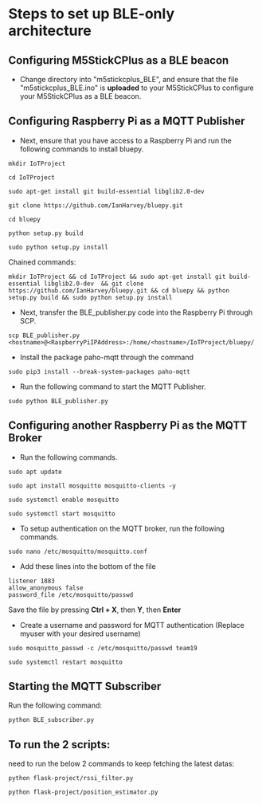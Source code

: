 # Steps to set up BLE-only architecture
## Configuring M5StickCPlus as a BLE beacon
- Change directory into "m5stickcplus_BLE", and ensure that the file "m5stickcplus_BLE.ino" is **uploaded** to your M5StickCPlus to configure your M5StickCPlus as a BLE beacon.
## Configuring Raspberry Pi as a MQTT Publisher
- Next, ensure that you have access to a Raspberry Pi and run the following commands to install bluepy.

```
mkdir IoTProject
```
```
cd IoTProject
```
```
sudo apt-get install git build-essential libglib2.0-dev 
```
```
git clone https://github.com/IanHarvey/bluepy.git
```
```
cd bluepy
```
```
python setup.py build
```
```
sudo python setup.py install
```

Chained commands:
```
mkdir IoTProject && cd IoTProject && sudo apt-get install git build-essential libglib2.0-dev  && git clone https://github.com/IanHarvey/bluepy.git && cd bluepy && python setup.py build && sudo python setup.py install
```

- Next, transfer the BLE_publisher.py code into the Raspberry Pi through SCP. 
```
scp BLE_publisher.py <hostname>@<RaspberryPiIPAddress>:/home/<hostname>/IoTProject/bluepy/
```
- Install the package paho-mqtt through the command 
```
sudo pip3 install --break-system-packages paho-mqtt
```
- Run the following command to start the MQTT Publisher.
```
sudo python BLE_publisher.py
``` 


## Configuring another Raspberry Pi as the MQTT Broker
- Run the following commands.
```
sudo apt update
```
```
sudo apt install mosquitto mosquitto-clients -y
```
```
sudo systemctl enable mosquitto
```
```
sudo systemctl start mosquitto
```

- To setup authentication on the MQTT broker, run the following commands.
```
sudo nano /etc/mosquitto/mosquitto.conf
```
- Add these lines into the bottom of the file 
```
listener 1883
allow_anonymous false
password_file /etc/mosquitto/passwd
```
Save the file by pressing **Ctrl + X**, then **Y**, then **Enter**
- Create a username and password for MQTT authentication (Replace myuser with your desired username)
```
sudo mosquitto_passwd -c /etc/mosquitto/passwd team19 
```
```
sudo systemctl restart mosquitto
```
## Starting the MQTT Subscriber
Run the following command:
```
python BLE_subscriber.py
```


## To run the 2 scripts:
need to run the below 2 commands to keep fetching the latest datas:
```
python flask-project/rssi_filter.py
```
```
python flask-project/position_estimator.py
```